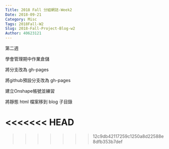 ```yaml
---
Title: 2018 Fall 分組網誌-Week2
Date: 2018-09-21 
Category: Misc
Tags: 2018Fall-W2
Slug: 2018-Fall-Project-Blog-w2
Author: 40623121
---
```


第二週

<!-- PELICAN_END_SUMMARY -->

學會管理期中作業倉儲

將分支改為 gh-pages

將github預設分支改為 gh-pages

建立Onshape帳號並練習

將靜態 html 檔案移到 blog 子目錄

<<<<<<< HEAD
=======


>>>>>>> 12c9db42117259c1250a8d22588e8dfb353b7def
